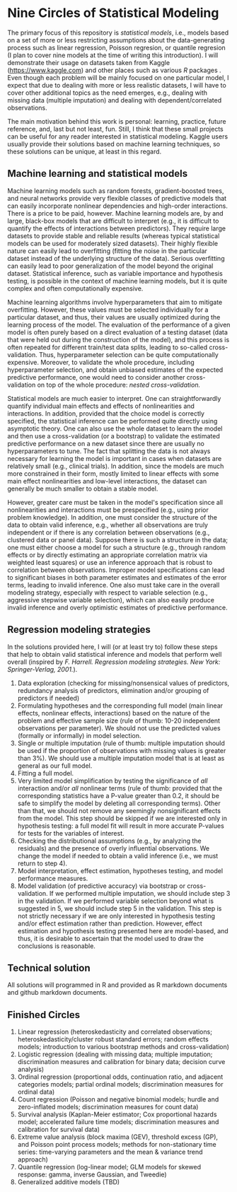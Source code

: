 # Nine Circles of Statistical Modeling

The primary focus of this repository is *statistical models*, i.e., models based on a set of more or less restricting assumptions about the data-generating process such as linear regression, Poisson regresion, or quantile regresion (I plan to cover nine models at the time of writing this introduction). I will demonstrate their usage on datasets taken from Kaggle (https://www.kaggle.com) and other places such as various *R* packages . Even though each problem will be mainly focused on one particular model, I expect that due to dealing with more or less realistic datasets, I will have to cover other additional topics as the need emerges, e.g., dealing with missing data (multiple imputation) and dealing with dependent/correlated observations. 

The main motivation behind this work is personal: learning, practice, future reference, and, last but not least, fun. Still, I think that these small projects can be useful for any reader interested in statistical modeling. Kaggle users usually provide their solutions based on machine learning techniques, so these solutions can be unique, at least in this regard. 

## Machine learning and statistical models

Machine learning models such as random forests, gradient-boosted trees, and neural networks provide very flexible classes of predictive models that can easily incorporate nonlinear dependencies and high-order interactions. There is a price to be paid, however. Machine learning models are, by and large, black-box models that are difficult to interpret (e.g., it is difficult to quantify the effects of interactions between predictors). They require large datasets to provide stable and reliable results (whereas typical statistical models can be used for moderately sized datasets). Their highly flexible nature can easily lead to overfitting (fitting the noise in the particular dataset instead of the underlying structure of the data). Serious overfitting can easily lead to poor generalization of the model beyond the original dataset. Statistical inference, such as variable importance and hypothesis testing, is possible in the context of machine learning models, but it is quite complex and often computationally expensive. 

Machine learning algorithms involve hyperparameters that aim to mitigate overfitting. However, these values must be selected individually for a particular dataset, and thus, their values are usually optimized during the learning process of the model. The evaluation of the performance of a given model is often purely based on a direct evaluation of a testing dataset (data that were held out during the construction of the model), and this process is often repeated for different train/test data splits, leading to so-called cross-validation. Thus, hyperparameter selection can be quite computationally expensive. Moreover, to validate the whole procedure, including hyperparameter selection, and obtain unbiased estimates of the expected predictive performance, one would need to consider another cross-validation on top of the whole procedure: *nested cross-validation.* 

Statistical models are much easier to interpret. One can straightforwardly quantify individual main effects and effects of nonlinearities and interactions. In addition, provided that the choice model is correctly specified, the statistical inference can be performed quite directly using asymptotic theory. One can also use the whole dataset to learn the model and then use a cross-validation (or a bootstrap) to validate the estimated predictive performance on a new dataset since there are usually no hyperparameters to tune. The fact that splitting the data is not always necessary for learning the model is important in cases when datasets are relatively small (e.g., clinical trials). In addition, since the models are much more constrained in their form, mostly limited to linear effects with some main effect nonlinearities and low-level interactions, the dataset can generally be much smaller to obtain a stable model.

However, greater care must be taken in the model's specification since all nonlinearities and interactions must be prespecified (e.g., using prior problem knowledge). In addition, one must consider the structure of the data to obtain valid inference, e.g., whether all observations are truly independent or if there is any correlation between observations (e.g., clustered data or panel data). Suppose there is such a structure in the data; one must either choose a model for such a structure (e.g., through random effects or by directly estimating an appropriate correlation matrix via weighted least squares) or use an inference approach that is robust to correlation between observations. Improper model specifications can lead to significant biases in both parameter estimates and estimates of the error terms, leading to invalid inference. One also must take care in the overall modeling strategy, especially with respect to variable selection (e.g., aggressive stepwise variable selection), which can also easily produce invalid inference and overly optimistic estimates of predictive performance.


## Regression modeling strategies

In the solutions provided here, I will (or at least try to) follow these steps that help to obtain valid statistical inference and models that perform well overall (inspired by *F. Harrell. Regression modeling strategies. New York: Springer-Verlag, 2001.*).

1. Data exploration (checking for missing/nonsensical values of predictors, redundancy analysis of predictors, elimination and/or grouping of predictors if needed)
2. Formulating hypotheses and the corresponding full model (main linear effects, nonlinear effects, interactions) based on the nature of the problem and effective sample size (rule of thumb: 10-20 independent observations per parameter). We should not use the predicted values (formally or informally) in model selection.
3. Single or multiple imputation (rule of thumb: multiple imputation should be used if the proportion of observations with missing values is greater than 3%). We should use a multiple imputation model that is at least as general as our full model.
4. Fitting a full model.
5. Very limited model simplification by testing the significance of *all* interaction and/or *all* nonlinear terms (rule of thumb: provided that the corresponding statistics have a P-value greater than 0.2, it should be safe to simplify the model by deleting all corresponding terms). Other than that, we should not remove any seemingly nonsignificant effects from the model. This step should be skipped if we are interested only in hypothesis testing: a full model fit will result in more accurate P-values for tests for the variables of interest.
6. Checking the distributional assumptions (e.g., by analyzing the residuals) and the presence of overly influential observations. We change the model if needed to obtain a valid inference (i.e., we must return to step 4).
7. Model interpretation, effect estimation, hypotheses testing, and model performance measures. 
8. Model validation (of predictive accuracy) via bootstrap or cross-validation. If we performed multiple imputation, we should include step 3 in the validation. If we performed variable selection beyond what is suggested in 5, we should include step 5 in the validation. This step is not strictly necessary if we are only interested in hypothesis testing and/or effect estimation rather than prediction. However, effect estimation and hypothesis testing presented here are model-based, and thus, it is desirable to ascertain that the model used to draw the conclusions is reasonable. 

## Technical solution

All solutions will programmed in R and provided as R markdown documents and github markdown documents.

## Finished Circles

1. Linear regression (heteroskedasticity and correlated observations; heteroskedasticity/cluster robust standard errors; random effects models; introduction to various bootstrap methods and cross-validation)
2. Logistic regression (dealing with missing data; multiple imputation; discrimination measures and calibration for binary data; decision curve analysis)
3. Ordinal regression (proportional odds, continuation ratio, and adjacent categories models; partial ordinal models; discrimination measures for ordinal data)
4. Count regression (Poisson and negative binomial models; hurdle and zero-inflated models; discrimination measures for count data)
5. Survival analysis (Kaplan-Meier estimator; Cox proportional hazards model; accelerated failure time models; discrimination measures and calibration for survival data)
6. Extreme value analysis (block maxima (GEV), threshold excess (GP), and Poisson point process models; methods for non-stationary time series: time-varying parameters and the mean & variance trend approach)
7. Quantile regression (log-linear model; GLM models for skewed response: gamma, inverse Gaussian, and Tweedie)
8. Generalized additive models (TBD)
